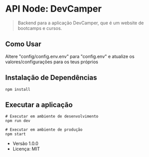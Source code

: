 # API Node: DevCamper

> Backend para a aplicação DevCamper, que é um website de bootcamps e cursos.

## Como Usar

Altere "config/config.env.env" para "config.env" e atualize os valores/configurações para os teus próprios

## Instalação de Dependências

```
npm install
```

## Executar a aplicação

```
# Executar em ambiente de desenvolvimento
npm run dev

# Executar em ambiente de produção
npm start
```

- Versão 1.0.0
- Licença: MIT
